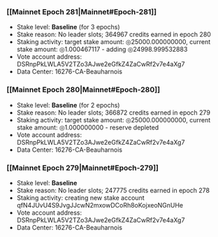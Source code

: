 ### [[Mainnet Epoch 281|Mainnet#Epoch-281]]
* Stake level: **Baseline** (for 3 epochs)
* Stake reason: No leader slots; 364967 credits earned in epoch 280
* Staking activity: target stake amount: ◎25000.000000000, current stake amount: ◎1.000467117 - adding ◎24998.999532883
* Vote account address: DSRnpPkLWLA5V2TZo3AJwe2eGfkZ4ZaCwRf2v7e4aXg7
* Data Center: 16276-CA-Beauharnois
### [[Mainnet Epoch 280|Mainnet#Epoch-280]]
* Stake level: **Baseline** (for 2 epochs)
* Stake reason: No leader slots; 366872 credits earned in epoch 279
* Staking activity: target stake amount: ◎25000.000000000, current stake amount: ◎1.000000000 - reserve depleted
* Vote account address: DSRnpPkLWLA5V2TZo3AJwe2eGfkZ4ZaCwRf2v7e4aXg7
* Data Center: 16276-CA-Beauharnois
### [[Mainnet Epoch 279|Mainnet#Epoch-279]]
* Stake level: **Baseline**
* Stake reason: No leader slots; 247775 credits earned in epoch 278
* Staking activity: creating new stake account qfN4JUvU4S9JvgJJcwN2mxowDCoRh8oKojxeoNGnUHe
* Vote account address: DSRnpPkLWLA5V2TZo3AJwe2eGfkZ4ZaCwRf2v7e4aXg7
* Data Center: 16276-CA-Beauharnois